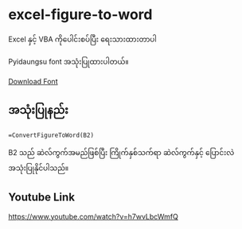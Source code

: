 # excel-figure-to-word

Excel နှင့် VBA ကိုပေါင်းစပ်ပြီး ရေးသားထားတာပါ

Pyidaungsu font အသုံးပြုထားပါတယ်။

[Download Font](https://www.mmunicode.org/downloads/)

## အသုံးပြုနည်း

    =ConvertFigureToWord(B2)

B2 သည် ဆဲလ်ကွက်အမည်ဖြစ်ပြီး ကြိုက်နှစ်သက်ရာ ဆဲလ်ကွက်နှင့် ပြောင်းလဲ အသုံးပြုနိုင်ပါသည်။

## Youtube Link
https://www.youtube.com/watch?v=h7wvLbcWmfQ
